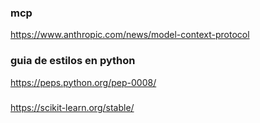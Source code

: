 ### mcp
https://www.anthropic.com/news/model-context-protocol

### guia de estilos en python 
https://peps.python.org/pep-0008/

### 
https://scikit-learn.org/stable/